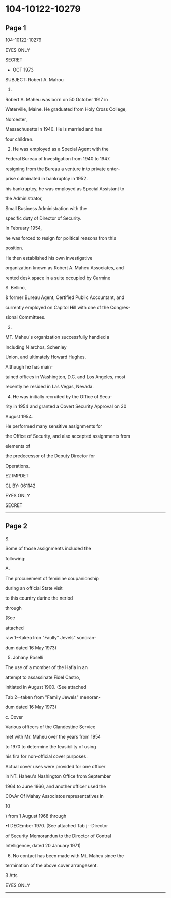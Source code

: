 # 104-10122-10279

## Page 1

104-10122-10279

EYES ONLY

SECRET

* OCT 1973

SUBJECT: Robert A. Mahou

1.

Robert A. Maheu was born on 50 October 1917 in

Waterville, Maine. He graduated from Holy Cross College,

Norcester,

Massachusetts In 1940. He is married and has

four children.

2. He was employed as a Special Agent with the

Federal Bureau of Investigation from 1940 to 1947.

resigning from the Bureau a venture into private enter-

prise culminated in bankruptcy in 1952.

his bankruptcy, he was employed as Special Assistant to

the Administrator,

Small Business Administration with the

specific duty of Director of Security.

In February 1954,

he was forced to resign for political reasons fron this

position.

He then established his own investigative

organization known as Robert A. Maheu Associates, and

rented desk space in a suite occupied by Carmine

S. Bellino,

& former Bureau Agent, Certified Public Accountant, and

currently employed on Capitol Hill with one of the Congres-

sional Committees.

3.

MT. Maheu's organization successfully handled a

Including Niarchos, Schenley

Union, and ultimately Howard Hughes.

Although he has main-

tained offices in Washington, D.C. and Los Angeles, most

recently he resided in Las Vegas, Nevada.

4. He was initially recruited by the Office of Secu-

rity in 1954 and granted a Covert Security Approval on 30

August 1954.

He performed many sensitive assignments for

the Office of Security, and also accepted assignments from

elements of

the predecessor of the Deputy Director for

Operations.

E2 IMPDET

CL BY: 061142

EYES ONLY

SECRET

---

## Page 2

S.

Some of those assignments included the

following:

A.

The procurement of feminine coupanionship

during an official State visit

to this country durine the neriod

through

(See

attached

raw 1--takea Iron "Faully" Jevels" sonoran-

dum dated 16 May 1973)

5. Johany Roselli

The use of a momber of the Hafia in an

attempt to assassinate Fidel Castro,

initiated in August 1900. (See attached

Tab 2--taken from "Family Jewels" menoran-

dum dated 16 May 1973)

c. Cover

Various officers of the Clandestine Service

met with Mr. Maheu over the years from 1954

to 1970 to determine the feasibility of using

his fira for non-official cover purposes.

Actual cover uses were provided for one officer

in NT. Haheu's Nashington Office from September

1964 to June 1966, and another officer used the

COvAr Of Mahay Associatos representatives in

10

) from 1 August 1968 through

•I DECEmber 1970. (See attached Tab j--Director

of Security Memorandun to the Diroctor of Contral

Intelligence, dated 20 January 1971)

6. No contact has been made with Mt. Maheu since the

termination of the above cover arrangesent.

3 Atts

EYES ONLY

---

